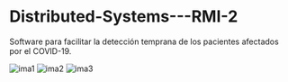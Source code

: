 # Distributed-Systems---RMI-2

Software para facilitar la detección temprana de los pacientes afectados por el COVID-19.

![ima1](https://user-images.githubusercontent.com/33511988/106416765-2eb0c580-6420-11eb-8209-6b3131ce1a07.png)
![ima2](https://user-images.githubusercontent.com/33511988/106416768-307a8900-6420-11eb-9ad2-c7803b5b2558.png)
![ima3](https://user-images.githubusercontent.com/33511988/106416770-32444c80-6420-11eb-9e36-b223722270cc.png)
